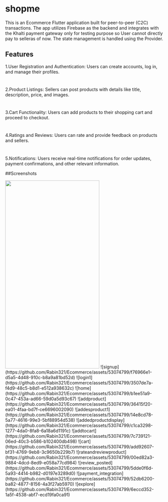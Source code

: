 # shopme

This is an Ecommerce Flutter application built for peer-to-peer (C2C) transactions. The app utilizes Firebase as the backend and integrates with the Khalti payment gateway only for testing purpose so User cannot directly pay to selleras of now. The state management is handled using the Provider.

## Features
1.User Registration and Authentication: Users can create accounts, log in, and manage their profiles.
#
2.Product Listings: Sellers can post products with details like title, description, price, and images.
#
3.Cart Functionality: Users can add products to their shopping cart and proceed to checkout.
#
4.Ratings and Reviews: Users can rate and provide feedback on products and sellers.
#
5.Notifications: Users receive real-time notifications for order updates, payment confirmations, and other relevant information.


##Screenshots

<img src="https://github.com/Rabin321/Ecommerce/assets/53074799/46d5c919-0b48-4631-8675-ee714de8a56a" width="300" height="600">
![signup](https://github.com/Rabin321/Ecommerce/assets/53074799/f76966e1-d5a5-4d48-910c-b8a9a81bd52d)
![login1](https://github.com/Rabin321/Ecommerce/assets/53074799/3507de7a-f4d9-48c5-b8d1-e512a938632c)
![home](https://github.com/Rabin321/Ecommerce/assets/53074799/b1ee51a9-0c47-453a-ad66-59d0a5d93c67)
![addproduct](https://github.com/Rabin321/Ecommerce/assets/53074799/36415f20-ea01-4faa-bd7f-ce6696002090)
![addesproduct1](https://github.com/Rabin321/Ecommerce/assets/53074799/14e8cd78-5a77-4616-99e3-5bf88954d538)
![addedproductdisplay](https://github.com/Rabin321/Ecommerce/assets/53074799/c1ca3298-1277-4da0-8fa8-6a18a6d1191c)
![addtocart](https://github.com/Rabin321/Ecommerce/assets/53074799/7c739121-06ed-40c3-b586-b102400db498)
![cart](https://github.com/Rabin321/Ecommerce/assets/53074799/add92607-bf31-4769-9eb8-3c9650b229b7)
![rateandreviewproduct](https://github.com/Rabin321/Ecommerce/assets/53074799/00ed82a3-9884-4dcd-8ed9-e058a77cd984)
![review_posted](https://github.com/Rabin321/Ecommerce/assets/53074799/5dde0f6d-5a93-4414-b982-d0197e3289d0)
![payment_integration](https://github.com/Rabin321/Ecommerce/assets/53074799/52db6200-ba82-4877-8156-4a3f27ab5970)
![explore](https://github.com/Rabin321/Ecommerce/assets/53074799/6eccd352-1a5f-4538-abf7-ecd19fa0ca91)

